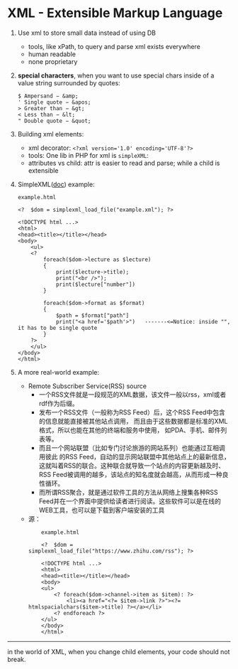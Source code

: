 # XML - Extensible Markup Language

1. Use xml to store small data instead of using DB
    - tools, like xPath, to query and parse xml exists everywhere
    - human readable
    - none proprietary

2. __special characters__, when you want to use special chars inside
of a value string surrounded by quotes:
    ```
    $ Ampersand − &amp;
    ' Single quote − &apos;
    > Greater than − &gt;
    < Less than − &lt;
    " Double quote − &quot;
    ```

3. Building xml elements:
    - xml decorator: `<?xml version='1.0' encoding='UTF-8'?>`
    - tools: One lib in PHP for xml is `simpleXML`:
    - attributes vs child:
    attr is easier to read and parse;
    while a child is extensible

4. SimpleXML([doc](https://www.w3cschool.cn/php/php-ref-simplexml.html)) example:
    ```
    example.html

    <?  $dom = simplexml_load_file("example.xml"); ?>

    <!DOCTYPE html ...>
    <html>
    <head><title></title></head>
    <body>
        <ul>
        <?
            foreach($dom->lecture as $lecture)
            {
                print($lecture->title);
                print("<br />");
                print($lecture["number"])
            }

            foreach($dom->format as $format)
            {
                $path = $format["path"]
                print("<a href='$path'>")   -------<=Notice: inside "", it has to be single quote
            }
        ?>
        </ul>
    </body>
    </html>
    ```

5. A more real-world example:
    - Remote Subscriber Service(RSS) source
        - 一个RSS文件就是一段规范的XML数据，该文件一般以rss，xml或者rdf作为后缀。
        - 发布一个RSS文件（一般称为RSS Feed）后，这个RSS Feed中包含的信息就能直接被其他站点调用，
        而且由于这些数据都是标准的XML格式，所以也能在其他的终端和服务中使用，
        如PDA、手机、邮件列表等。
        - 而且一个网站联盟（比如专门讨论旅游的网站系列）也能通过互相调用彼此
        的RSS Feed，自动的显示网站联盟中其他站点上的最新信息，这就叫着RSS的联合。这种联合就导致一个站点的内容更新越及时、RSS Feed被调用的越多，该站点的知名度就会越高，从而形成一种良性循环。
        - 而所谓RSS聚合，就是通过软件工具的方法从网络上搜集各种RSS Feed并在一个界面中提供给读者进行阅读。这些软件可以是在线的WEB工具，也可以是下载到客户端安装的工具
    - 源：
        ```
            example.html

            <?  $dom = simplexml_load_file("https://www.zhihu.com/rss"); ?>

            <!DOCTYPE html ...>
            <html>
            <head><title></title></head>
            <body>
            <ul>
                <? foreach($dom->channel->item as $item): ?>
                    <li><a href="<?= $item->link ?>"><?= htmlspacialchars($item->title) ?></a></li>
                <? endforeach ?>
            </ul>
            </body>
            </html>
        ```

---
in the world of XML, when you change child elements, your code should
not break.